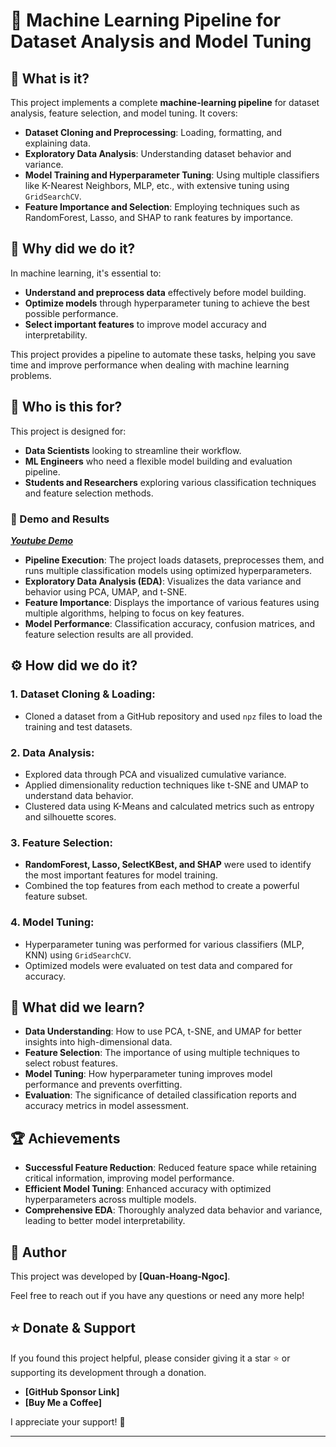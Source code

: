 # 🧠 **Machine Learning Pipeline for Dataset Analysis and Model Tuning**

## 🌟 What is it?

This project implements a complete **machine-learning pipeline** for dataset analysis, feature selection, and model tuning. It covers:
- **Dataset Cloning and Preprocessing**: Loading, formatting, and explaining data.
- **Exploratory Data Analysis**: Understanding dataset behavior and variance.
- **Model Training and Hyperparameter Tuning**: Using multiple classifiers like K-Nearest Neighbors, MLP, etc., with extensive tuning using `GridSearchCV`.
- **Feature Importance and Selection**: Employing techniques such as RandomForest, Lasso, and SHAP to rank features by importance.

## 🎯 Why did we do it?

In machine learning, it's essential to:
- **Understand and preprocess data** effectively before model building.
- **Optimize models** through hyperparameter tuning to achieve the best possible performance.
- **Select important features** to improve model accuracy and interpretability.

This project provides a pipeline to automate these tasks, helping you save time and improve performance when dealing with machine learning problems.

## 👥 Who is this for?

This project is designed for:
- **Data Scientists** looking to streamline their workflow.
- **ML Engineers** who need a flexible model building and evaluation pipeline.
- **Students and Researchers** exploring various classification techniques and feature selection methods.

### 🚀 Demo and Results
[***Youtube Demo***](https://youtu.be/x0zjDy4dQvQ?si=CO8IYEFfNApxiKvR)
- **Pipeline Execution**: The project loads datasets, preprocesses them, and runs multiple classification models using optimized hyperparameters.
- **Exploratory Data Analysis (EDA)**: Visualizes the data variance and behavior using PCA, UMAP, and t-SNE.
- **Feature Importance**: Displays the importance of various features using multiple algorithms, helping to focus on key features.
- **Model Performance**: Classification accuracy, confusion matrices, and feature selection results are all provided.

## ⚙️ How did we do it?

### 1. **Dataset Cloning & Loading**:
   - Cloned a dataset from a GitHub repository and used `npz` files to load the training and test datasets.

### 2. **Data Analysis**:
   - Explored data through PCA and visualized cumulative variance.
   - Applied dimensionality reduction techniques like t-SNE and UMAP to understand data behavior.
   - Clustered data using K-Means and calculated metrics such as entropy and silhouette scores.

### 3. **Feature Selection**:
   - **RandomForest, Lasso, SelectKBest, and SHAP** were used to identify the most important features for model training.
   - Combined the top features from each method to create a powerful feature subset.

### 4. **Model Tuning**:
   - Hyperparameter tuning was performed for various classifiers (MLP, KNN) using `GridSearchCV`.
   - Optimized models were evaluated on test data and compared for accuracy.

## 📘 What did we learn?

- **Data Understanding**: How to use PCA, t-SNE, and UMAP for better insights into high-dimensional data.
- **Feature Selection**: The importance of using multiple techniques to select robust features.
- **Model Tuning**: How hyperparameter tuning improves model performance and prevents overfitting.
- **Evaluation**: The significance of detailed classification reports and accuracy metrics in model assessment.

## 🏆 Achievements

- **Successful Feature Reduction**: Reduced feature space while retaining critical information, improving model performance.
- **Efficient Model Tuning**: Enhanced accuracy with optimized hyperparameters across multiple models.
- **Comprehensive EDA**: Thoroughly analyzed data behavior and variance, leading to better model interpretability.

## 👤 Author

This project was developed by **[Quan-Hoang-Ngoc]**.

Feel free to reach out if you have any questions or need any more help!

## ⭐️ Donate & Support

If you found this project helpful, please consider giving it a star ⭐ or supporting its development through a donation.

- **[GitHub Sponsor Link]**
- **[Buy Me a Coffee]**

I appreciate your support! 🙌

---
